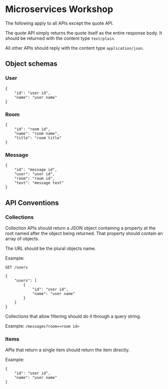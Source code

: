 # Microservices Workshop

The following apply to all APIs except the quote API.

The quote API simply returns the quote itself as the entire response body. It should be returned with the content type `text/plain`.

All other APIs should reply with the content type `application/json`.

## Object schemas

### User

    {
        "id": "user id",
        "name": "user name"
    }

### Room

    {
        "id": "room id",
        "name": "room name",
        "title": "room title"
    }

### Message

    {
        "id": "message id",
        "user": "user id",
        "room": "room id",
        "text": "message text"
    }

## API Conventions

### Collections

Collection APIs should return a JSON object containing a property at the root named after the object being returned. That property should contain an array of objects.

The URL should be the plural objects name.

Example:

    GET /users

    {
        "users": [
            {
                "id": "user id",
                "name": "user name"
            }
        ]
    }

Collections that allow filtering should do it through a query string.

Example: `/messages?room=<room id>`

### Items

APIs that return a single item should return the item directly.

Example:

    {
        "id": "user id",
        "name": "user name"
    }
